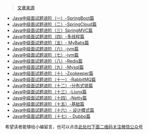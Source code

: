 >[文章来源](http://mp.weixin.qq.com/mp/homepage?__biz=MzI4OTkwNDk2Ng==&hid=8&sn=886bc2b8c6c2893ef623df457775208c&scene=18#wechat_redirect "文章来源")

- [Java中级面试题进阶（一）-SpringBoot篇](https://www.ycbbs.vip/?p=2416)
- [Java中级面试题进阶（二）-SpringCloud篇](https://www.ycbbs.vip/?p=2419)
- [Java中级面试题进阶（三）SpringMVC篇](https://www.ycbbs.vip/?p=2421)
- [Java中级面试题进阶（四）-多线程篇](https://www.ycbbs.vip/?p=2424)
- [Java中级面试题进阶（五）- MyBatis篇](https://www.ycbbs.vip/?p=2426)
- [Java中级面试题进阶（六）-jvm篇](https://www.ycbbs.vip/?p=2428)
- [Java中级面试题进阶（七）-jvm篇](https://www.ycbbs.vip/?p=2431)
- [Java中级面试题进阶（八）-Redis篇](https://www.ycbbs.vip/?p=2433)
- [Java中级面试题进阶（九）-Mysql篇](https://www.ycbbs.vip/?p=2435)
- [Java中级面试题进阶（十）-Zookeeper篇](https://www.ycbbs.vip/?p=2437)
- [Java中级面试题进阶（十一）-RabbitMQ篇](https://www.ycbbs.vip/?p=2449)
- [Java中级面试题进阶（十二）-分布式锁篇](https://www.ycbbs.vip/?p=2451)
- [Java中级面试题进阶（十三）-Liunx篇](https://www.ycbbs.vip/?p=2453)
- [Java中级面试题进阶（十四）-Netty篇](https://www.ycbbs.vip/?p=2455)
- [Java中级面试题进阶（十五）-基础篇](https://www.ycbbs.vip/?p=2457)
- [Java中级面试题进阶（十六）- 设计模式篇](https://www.ycbbs.vip/?p=2462)
- [Java中级面试题进阶（十七）- Dubbo篇](https://www.ycbbs.vip/?p=2464)


希望读者能够给小编留言，也可以点击[此处扫下面二维码关注微信公众号](https://www.ycbbs.vip/?p=28 "此处扫下面二维码关注微信公众号")